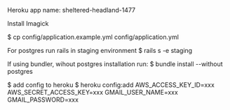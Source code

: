 Heroku app name: sheltered-headland-1477

Install Imagick

$ cp config/application.example.yml config/application.yml

For postgres run rails in staging environment
$ rails s -e staging

If using bundler, wihout postgres installation run:
$ bundle install --without postgres

$ add config to heroku
$ heroku config:add AWS_ACCESS_KEY_ID=xxx AWS_SECRET_ACCESS_KEY=xxx GMAIL_USER_NAME=xxx GMAIL_PASSWORD=xxx